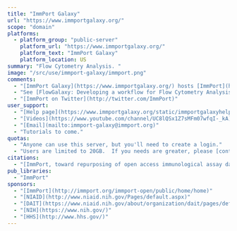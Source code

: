 ```yaml
---
title: "ImmPort Galaxy"
url: "https://www.immportgalaxy.org/"
scope: "domain"
platforms:
  - platform_group: "public-server"
    platform_url: "https://www.immportgalaxy.org/"
    platform_text: "ImmPort Galaxy"
    platform_location: US
summary: "Flow Cytometry Analysis. "
image: "/src/use/immport-galaxy/immport.png"
comments:
  - "[ImmPort Galaxy](https://www.immportgalaxy.org/) hosts [ImmPort](http://www.immport.org/)'s flow analysis tools."
  - "See [FlowGalaxy: Developing a workflow for Flow Cytometry Analysis in Galaxy](http://sched.co/745G), presented by [Cristel Thomas](http://twitter.com/crstlthms) at [GCC2016](https://gcc16.sched.org/)."
  - "[ImmPort on Twitter](http://twitter.com/ImmPort)"
user_support:
  - "[Help page](https://www.immportgalaxy.org/static/immportgalaxyhelp.html)"
  - "[Videos](https://www.youtube.com/channel/UC8lQSx1Z7sMFm07wfqI-_kA)"
  - "[Email](mailto:immport-galaxy@immport.org)"
  - "Tutorials to come."
quotas:
  - "Anyone can use this server, but you'll need to create a login."
  - "Users are limited to 20GB.  If you needs are greater, please [contact the ImmPort Galaxy team](mailto:immport DASH galaxy AT immport.org)."
citations:
  - "[ImmPort, toward repurposing of open access immunological assay data for translational and clinical research](https://www.nature.com/articles/sdata201815), Sanchita Bhattacharya, Patrick Dunn, Cristel G. Thomas, Barry Smith, Henry Schaefer, Jieming Chen, Zicheng Hu, Kelly A. Zalocusky, Ravi D. Shankar, Shai S. Shen-Orr, Elizabeth Thomson, Jeffrey Wiser & Atul J. Butte. *Scientific Data* 5:180015 doi:10.1038/sdata.2018.15 (2018)."
pub_libraries:
  - "ImmPort"
sponsors:
  - "[ImmPort](http://immport.org/immport-open/public/home/home)"
  - "[NIAID](http://www.niaid.nih.gov/Pages/default.aspx)"
  - "[DAIT](https://www.niaid.nih.gov/about/organization/dait/pages/default.aspx)"
  - "[NIH](https://www.nih.gov/)"
  - "[HHS](http://www.hhs.gov/)"
---
```

